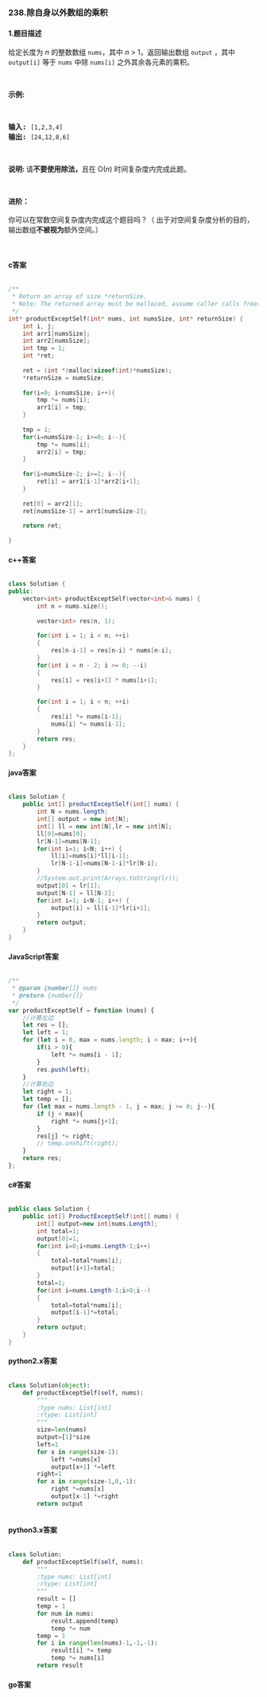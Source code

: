### 238.除自身以外数组的乘积

#### 1.题目描述

<p>给定长度为&nbsp;<em>n</em>&nbsp;的整数数组&nbsp;<code>nums</code>，其中&nbsp;<em>n</em> &gt; 1，返回输出数组&nbsp;<code>output</code>&nbsp;，其中 <code>output[i]</code>&nbsp;等于&nbsp;<code>nums</code>&nbsp;中除&nbsp;<code>nums[i]</code>&nbsp;之外其余各元素的乘积。</p><br/><p><strong>示例:</strong></p><br/><pre><strong>输入:</strong> <code>[1,2,3,4]</code><br/><strong>输出:</strong> <code>[24,12,8,6]</code></pre><br/><p><strong>说明: </strong>请<strong>不要使用除法，</strong>且在&nbsp;O(<em>n</em>) 时间复杂度内完成此题。</p><br/><p><strong>进阶：</strong><br><br/>你可以在常数空间复杂度内完成这个题目吗？（ 出于对空间复杂度分析的目的，输出数组<strong>不被视为</strong>额外空间。）</p><br/>

#### c答案

```c

/**
 * Return an array of size *returnSize.
 * Note: The returned array must be malloced, assume caller calls free().
 */
int* productExceptSelf(int* nums, int numsSize, int* returnSize) {
    int i, j;
    int arr1[numsSize];
    int arr2[numsSize];
    int tmp = 1;
    int *ret;
    
    ret = (int *)malloc(sizeof(int)*numsSize);
    *returnSize = numsSize;
    
    for(i=0; i<numsSize; i++){
        tmp *= nums[i];
        arr1[i] = tmp;
    }
    
    tmp = 1;
    for(i=numsSize-1; i>=0; i--){
        tmp *= nums[i];
        arr2[i] = tmp;
    }
    
    for(i=numsSize-2; i>=1; i--){
        ret[i] = arr1[i-1]*arr2[i+1];
    }
    
    ret[0] = arr2[1];
    ret[numsSize-1] = arr1[numsSize-2];
    
    return ret;
    
}

```

#### c++答案

```c++

class Solution {
public:
    vector<int> productExceptSelf(vector<int>& nums) {
        int n = nums.size();
        
        vector<int> res(n, 1);
        
        for(int i = 1; i < n; ++i)
        {
            res[n-i-1] = res[n-i] * nums[n-i];
        }
        for(int i = n - 2; i >= 0; --i)
        {
            res[i] = res[i+1] * nums[i+1];
        }

        for(int i = 1; i < n; ++i)
        {
            res[i] *= nums[i-1];
            nums[i] *= nums[i-1];
        }
        return res;
    }
};

```

#### java答案

```java

class Solution {
    public int[] productExceptSelf(int[] nums) {
        int N = nums.length;
        int[] output = new int[N];
        int[] ll = new int[N],lr = new int[N];
        ll[0]=nums[0];
        lr[N-1]=nums[N-1];
        for(int i=1; i<N; i++) {
            ll[i]=nums[i]*ll[i-1];
            lr[N-1-i]=nums[N-1-i]*lr[N-i];
        }
        //System.out.print(Arrays.toString(lr));
        output[0] = lr[1];
        output[N-1] = ll[N-2];
        for(int i=1; i<N-1; i++) {
            output[i] = ll[i-1]*lr[i+1];
        }
        return output;
    }
}

```

#### JavaScript答案

```javascript

/**
 * @param {number[]} nums
 * @return {number[]}
 */
var productExceptSelf = function (nums) {
    //计算左边
    let res = [];
    let left = 1;
    for (let i = 0, max = nums.length; i < max; i++){
        if(i > 0){
            left *= nums[i - 1];
        }
        res.push(left);
    } 
    //计算右边
    let right = 1;
    let temp = [];
    for (let max = nums.length - 1, j = max; j >= 0; j--){
        if (j < max){
            right *= nums[j+1];
        }
        res[j] *= right;
        // temp.unshift(right);
    }
    return res;
};

```

#### c#答案

```c#

public class Solution {
    public int[] ProductExceptSelf(int[] nums) {
        int[] output=new int[nums.Length];
        int total=1;
        output[0]=1;
        for(int i=0;i<nums.Length-1;i++)
        {
            total=total*nums[i];
            output[i+1]=total;   
        }
        total=1;
        for(int i=nums.Length-1;i>0;i--)
        {
            total=total*nums[i];
            output[i-1]*=total;   
        }
        return output;
    }
}

```

#### python2.x答案

```python

class Solution(object):
    def productExceptSelf(self, nums):
        """
        :type nums: List[int]
        :rtype: List[int]
        """
        size=len(nums)
        output=[1]*size
        left=1
        for x in range(size-1):
            left *=nums[x]
            output[x+1] *=left
        right=1
        for x in range(size-1,0,-1):
            right *=nums[x]
            output[x-1] *=right
        return output
        

```

#### python3.x答案

```python

class Solution:
    def productExceptSelf(self, nums):
        """
        :type nums: List[int]
        :rtype: List[int]
        """
        result = []
        temp = 1
        for num in nums:
            result.append(temp)
            temp *= num
        temp = 1
        for i in range(len(nums)-1,-1,-1):
            result[i] *= temp
            temp *= nums[i]
        return result

```

#### go答案

```go

